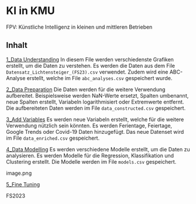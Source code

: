 # KI in KMU
FPV: Künstliche Intelligenz in kleinen und mittleren Betrieben

## Inhalt
[1_Data Understanding](https://silvnst.github.io/else/1_Data%20Understanding.html)
In diesem File werden verschiedenste Grafiken erstellt, um die Daten zu verstehen. Es werden die Daten aus dem File `Datensatz_Lichtensteiger_(FS23).csv` verwendet. Zudem wird eine ABC-Analyse erstellt, welche im File `abc_analyses.csv` gespeichert wurde.

[2_Data Preparation](https://silvnst.github.io/else/2_Data%20Preparation.html)
Die Daten werden für die weitere Verwendung aufbereitet. Beispielsweise werden NaN-Werte ersetzt, Spalten umbenannt, neue Spalten erstellt, Variabeln logarithmisiert oder Extremwerte entfernt. Die aufbereiteten Daten werden im File `data_constructed.csv` gespeichert.

[3_Add Variables](https://silvnst.github.io/else/3_Add%20Variables.html)
Es werden neue Variabeln erstellt, welche für die weitere Verwendung nützlich sein könnten. Es werden Ferientage, Feiertage, Google Trends oder Covid-19 Daten hinzugefügt. Das neue Datenset wird im File `data_enriched.csv` gespeichert.

[4_Data Modelling](https://silvnst.github.io/else/4_Data%20Modelling.html)
Es werden verschiedene Modelle erstellt, um die Daten zu analysieren. Es werden Modelle für die Regression, Klassifikation und Clustering erstellt. Die Modelle werden im File `models.csv` gespeichert.

image.png


[5_Fine Tuning](https://silvnst.github.io/else/5_Fine%20Tuning.html)

FS2023
